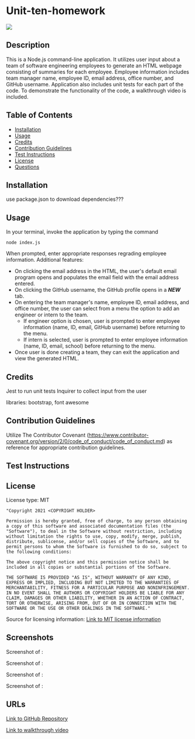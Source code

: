 # Unit-ten-homework

<img src='https://img.shields.io/badge/License-MIT-yellow.svg'>

## Description
This is a Node.js command-line application. It utilizes user input about a team of software engineering employees to generate an HTML webpage consisting of summaries for each employee. Employee information includes team manager name, employee ID, email address, office number, and GitHub username.  Application also includes unit tests for each part of the code. To demonstrate the functionality of the code, a walkthrough video is included.

## Table of Contents 
 - [Installation](#installation)
 - [Usage](#usage)
 - [Credits](#credits)
 - [Contribution Guidelines](#contribution-guidelines)
 - [Test Instructions](#test-instructions)
 - [License](#license)
 - [Questions](#questions)

## Installation
use package.json to download dependencies???

## Usage
In your terminal, invoke the application by typing the command 
    
    node index.js

When prompted, enter appropriate responses regrading employee information.
Additional features: 
* On clicking the email address in the HTML, the user's default email program opens and populates the email field with the email address entered.
* On clicking the GitHub username, the GitHub profile opens in a ***NEW*** tab.
* On entering the team manager's name, employee ID, email address, and office number, the user can select from a menu the option to add an engineer or intern to the team.
    * If engineer option is chosen, user is prompted to enter employee information (name, ID, email, GitHub username) before returning to the menu.
    * If intern is selected, user is prompted to enter employee information (name, ID, email, school) before returning to the menu. 
* Once user is done creating a team, they can exit the application and view the generated HTML.

## Credits
Jest to run unit tests
Inquirer to collect input from the user

libraries: bootstrap, font awesome

## Contribution Guidelines
Utilize The Contributor Covenant (https://www.contributor-covenant.org/version/2/0/code_of_conduct/code_of_conduct.md) as reference for appropriate contribution guidelines.

## Test Instructions


## License
License type: MIT

    "Copyright 2021 <COPYRIGHT HOLDER>

    Permission is hereby granted, free of charge, to any person obtaining a copy of this software and associated documentation files (the "Software"), to deal in the Software without restriction, including without limitation the rights to use, copy, modify, merge, publish, distribute, sublicense, and/or sell copies of the Software, and to permit persons to whom the Software is furnished to do so, subject to the following conditions:
    
    The above copyright notice and this permission notice shall be included in all copies or substantial portions of the Software.
    
    THE SOFTWARE IS PROVIDED "AS IS", WITHOUT WARRANTY OF ANY KIND, EXPRESS OR IMPLIED, INCLUDING BUT NOT LIMITED TO THE WARRANTIES OF MERCHANTABILITY, FITNESS FOR A PARTICULAR PURPOSE AND NONINFRINGEMENT. IN NO EVENT SHALL THE AUTHORS OR COPYRIGHT HOLDERS BE LIABLE FOR ANY CLAIM, DAMAGES OR OTHER LIABILITY, WHETHER IN AN ACTION OF CONTRACT, TORT OR OTHERWISE, ARISING FROM, OUT OF OR IN CONNECTION WITH THE SOFTWARE OR THE USE OR OTHER DEALINGS IN THE SOFTWARE."

Source for licensing information: <a href="https://opensource.org/licenses/MIT">Link to MIT license information</a>

## Screenshots

Screenshot of :
<img src='' alt = ''>

Screenshot of :
<img src='' alt = ''>


Screenshot of :
<img src='' alt = ''>


Screenshot of :
<img src='' alt = ''>

## URLs
<a href="https://github.com/mlward639/Unit-ten-homework">Link to GitHub Repository</a>

<a href="#">Link to walkthrough video</a>
